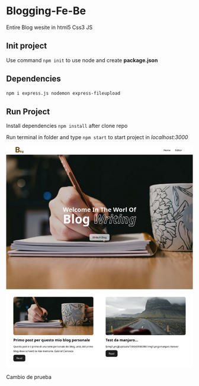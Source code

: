 # Blogging-Fe-Be
Entire Blog wesite in html5 Css3 JS

## Init project
Use command `npm init` to use node and create **package.json**

## Dependencies
```bash
npm i express.js nodemon express-fileupload
```

## Run Project
Install dependencies `npm install` after clone repo

Run terminal in folder and type `npm start` to start project in *localhost:3000*

![Image](/design/Blogging-Maker.png)

Cambio de prueba 


